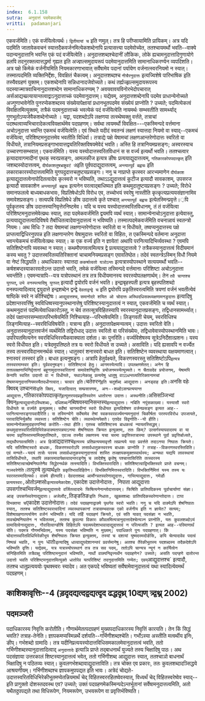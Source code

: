 ```yaml
---
index:  6.1.158
sutra:  अनुदात्तं पदमेकवर्जम्
vritti:  padamanjari
---
```


एकवर्जमिति। एकं वर्जयित्वेत्यर्थः। `द्वितीयायां च` इति णमुल्। तत्र हि परीप्सायामिति प्रायिकम्। अत्र यदि पदमिति जातावेकवचनं स्यात्तदैकवर्जनमित्येकशब्देनापि प्रत्यासत्त्या पदमेवोच्येत, ततश्चायमर्थो भवति--वाक्ये पदान्यनुदात्तानि भवन्ति एकं पदं वर्जयित्वेति। अनुदात्तशब्दश्चेदानीं लौकिकः, लोके ह्यचामनुदात्तादिगुणायोगे हलपि तदनुरक्तत्वात्तद्धर्मा गृह्यत इति अज्ज्ञल्समुदायरूपं पदमेवानुदात्तमिति सामानाधिकरण्येन व्यपदिशति। अत्र पक्षे किमेकं वर्जनीयमिति नियमकारणाभावात् सर्वेषामेव पदानां पर्यायेण वर्जनात्स्वरनियमो न स्यात्। तस्मात्पदमिति व्यक्तिनिर्द्देशः, विवक्षितं चैकत्वम्। अनुदात्तशब्दश्च `नीचैरनुदात्तः` इत्यज्विशेषे पारिभाषिक इति तस्यैवग्रहणं युक्तम्। एकशब्देनापि सन्निधानादजेवोच्यते। कथं तर्ह्यज्झल्समुदायरूपस्य पदस्याज्मात्रवाचिनानुदात्तशब्देन सामानाधिकरण्यम् ? अवयवावयविनोरभेदोपचारात् अर्सआद्यच्प्रत्यायान्तत्वाद्वाऽनुदात्ताच्कं पदमेवानुदात्तम्। यद्येवम्, अनुदात्तशब्देनापि पदमेव प्राधान्येनोच्यते अज्गुणाभावेनेति पुनरप्येकशब्दस्य संख्येयापेक्षायां प्रधानभूतपदमेव संख्येयं प्राप्नोति ? उच्यते; पदमित्येकत्वं विवक्षितमित्युक्तम्, तत्रैकं पदमनुदात्ताच्कं भवत्येकं पदं वर्जयित्वेति नायमर्थः सम्भवतीति सामर्थ्याद् गुणभूतोऽप्यजेवैकशब्देनोच्यते ।
	यद्वा, पदशब्दोऽपि लक्षणया तत्स्थेष्वक्तु वर्त्तते, तत्राचां पदश्थत्वाव्यभिचारादेकत्वविवक्षार्थमेव पदग्रहणम्। सर्वथा त्वयमर्थो विवक्षितः---एकस्मिन्पदे वर्त्तमाना अचोऽनुदात्ता भवन्ति एकमचं वर्जयित्वेति। एवं स्थिते यदीदं स्वतन्त्रं लक्षणं स्यात्तदा नियमो वा स्याद्--एकमचं वर्जयित्वा, परिशिष्टमनुदात्तमेव भवतीति विधिर्वा।
	तत्राद्ये पक्षे येषामचां लक्षणआन्तरेणोदात्तः स्वरितो वा विधीयते, तत्रानियमप्रसङ्गाभावात्तद्व्यतिरिक्तविषयमेवेदं भवति। अस्ति हि तत्रानियमप्रसङ्गः; अस्वरस्याच उच्चारणासम्भवात्। एकवर्जमिति। यस्य यस्योदात्तस्वरितविधानं स स वर्ज्य इत्यर्थो भवति। ततश्चत्वार इत्यादावागमादीनां पृथक् स्वरप्रसङ्गः, आमलकीज इत्यत्र ङीषः प्रत्ययाद्युदात्तत्वम्, `गतिकारकोपपदात्कृत्` इति जशब्दस्योदात्तत्वम्, `दीर्घकाशतुषभ्राष्ट्रवटं जे`इति पूर्वपदाद्युदात्तत्वम्, `अन्त्यात्पूर्वं बह्वचः` इति लकाराकारस्योदात्तत्वमिति युगपदुदात्तचतुष्टयप्रसङ्गः। ननु च नाप्राप्ते कृत्स्वर आरभ्यमाणेन `दीर्घकाश` इत्याद्युदात्तत्वेनापोदितत्वादेव कृत्स्वरो न भविष्यति, तथाऽऽद्युदात्तत्वं कुटीज इत्यादौ सावकाशम्, उपसरज इत्यादौ सावकाशेन `अन्त्यात्पूर्वं बह्वचः` इत्यनेन परत्वाद्बाधिष्यत इति कथमुदातुष्टयप्रसङ्गः ? उच्यते; विरोधे समानफलत्वे बाध्यबाधकभावः, विप्रतिषेधोऽपि विरोध एव, तच्चोभयं स्वरेषु नास्तीति कृत्कृत्यप्रत्ययसंज्ञानामिव समावेशप्रसङ्गः। सत्यपबि विप्रतिषेधे ङीष उदात्तत्वे कृते पश्चात् `अन्त्यात्पूर्वं बह्वचः` इत्येतस्मिन्प्रवृत्ते।़पि पूर्वकृतस्य ङीष उदात्तस्यानिवृत्तेरनिष्टमेव। यदि च यस्य यस्योदात्तस्वरितविधानम्, तं तं वर्जयित्वा परिशिष्टमनुदात्तमेवेत्य्रथः स्यात्, तदा पदमेकवर्जमिति द्वयमपि व्यर्थं स्यात्। सामान्येनाचोऽनुदात्ता इत्येवास्तु, प्रत्ययाद्युदात्तत्वादिविषये तैर्बाधितत्वादेवानुदात्तत्वं न भविष्यति। तस्मात्पदमेकवर्जमिति वचनान्नायं स्वतन्त्रो नियमः।
	अथ विधिः ? तदा येषामचां लक्षणान्तरेणोदात्तः स्वरितो वा न विधीयते, तष्वप्यनुदात्तस्य पक्षे प्राप्तत्वाद्विधिरनुपपन्न इति लक्षणान्तरेण येषामुदात्तः स्वरितो वा विहितः,  त एकस्मिन्पदे वर्तमाना अनुदात्ता भवन्त्येकमचं वर्जयित्वेत्य्रथः स्यात्। क एक वर्ज्य इति न ज्ञायेत! अथापि परनित्यादिभिर्व्यवस्था ? एवमपि सतिशिष्टेनापि व्यवस्था न स्यात्। कथमौपगवत्वमित्यत्र द्वे प्रत्ययाद्युदात्तत्वे ? तत्रैकस्यानुदात्तत्वं विदीयमानं कस्य भवतु ? उदात्तस्वरितव्यतिरिक्तानां चाचामनियमप्रसङ्ग एवावतिष्ठेत। तदेवं स्वतन्त्रेऽस्मिन् विधौ नियमे वा नेष्टं सिद्ध्यति।
	अथाधिकारः स्यात्तदा `ककर्षात्वतो घञोऽन्तः` इत्यत्रास्योपस्थाने सत्ययमर्थो भवति--कर्षशबप्दस्याकारवतोऽन्त उदात्तो भवति, तमेकं वर्जयित्वा तस्मिन्पदे वर्त्तमानाः परिशिष्टा अचोऽनुदात्ता भवन्तीति। एवमन्यत्रापि--यत्र यत्रोपस्थानं तत्र तत्र विधीयमानस्य स्वरस्योपलक्षणार्थम्। तेन `तवै चान्तश्च युगपत्`, `उभे वनस्पत्यादिषु युगपत्` इत्यादौ द्वयोरपि वर्जनं भवति। इन्द्राबृहस्पती इत्यत्र बृहस्पतिशब्दो वनस्पत्यादित्वाद् द्वयुदात्ते इन्द्रशब्देन द्वन्द्वे `देवताद्वन्द्वे च` इति द्वयोरपि प्रकृतिस्वरत्वमिति त्रयणां वर्जनं भवतीत्येवं षाष्ठिके स्वरे न कीश्चिद्दोषः।
	`आद्युदात्तश्च`, `समानोदरे शयित ओ चोदात्तः` `अस्थिदधिसक्थ्यक्षणामनङुदात्तः` इत्यादिषु प्रदेशान्तरवर्त्तिषु स्वविधिष्वस्यानुपस्थानात्तेषु परिशिष्टस्यानुदात्तत्वं न स्यात्, एकवर्जमिति च व्यर्थं स्यात्। कथमनुदात्तं पदमित्येवाधिकारोऽस्तु, न चेवं तत्तत्सूत्रविहितस्यापि स्वरस्यानुदात्तप्रसङ्गः, तद्विधानसामर्थ्यात्। तदेवं पक्षान्तरसम्भवात्परिभाषेयमिति निश्चित्याह--परिभाषेयमिति। लिङ्गवती चेयम्, स्वरविधिश्च लिङ्गमित्याह--स्वरविधिविषयेति।
	यत्रान्य इति। अनुदात्तापेक्षमन्यत्वम्। उदात्तः स्वरितो वेति। अनुदात्तस्यानुदात्तवर्जनं व्यर्थमिति तद्विरोधाद् उदात्तः स्वरितो वा परिसंख्येयः, तद्विधावेवास्योपस्थानमिति भावः। उपरियतमित्यनेन स्वरविधिभिरस्यैकवाक्याता दर्शता। कः पुनरिति। वर्ज्यविशेषस्य सूत्रेऽनिर्देशात्प्रशनः। यस्य स्वरो विधीयत इति। यत्रेदमुपतिष्ठते तत्र यः स्वरो विधीयते स उच्यते। असाविति। यदि ह्यसावपि न वर्ज्येत तस्य तत्स्वरविदानमनर्थकं स्यात्। धातुस्वरं शनास्वरो बाधत इति। सतिशिष्टेन व्यवस्थाया वक्षयमाणत्वात्। श्नास्वरं तस्स्वरं इति। बाधत इत्यनुषङ्गः। अत्रापि हेतुर्वक्ष्यते, विकरणस्वरस्तु सतिशिष्टोऽपि` इत्यत्र तस्स्वरमाम्स्वर इति। पूर्ववदनुषङ्ग। सतिशिष्टत्वं हेतुः।
	आगमस्येत्यादि। उपलक्षणमेतत्। अनेन हि तत्तल्लक्षणाभिनिर्वृत्तानां बहूनामुदात्तस्वरितानां समावेशनिवृत्तिः प्रयोजनमस्येत्युच्यते। न चैतावदेव प्रयोजनम्, येषामपि केनापि स्वरित उदात्तो वा न विधीयते, यथाऽनेकाक्षु प्रत्ययेषु धातुषु वाऽऽधन्तव्यतिरिक्तानामचां तेषामप्यनुदात्तनियमस्यैतदधीनत्वात्।
	चत्वार इति। `चतेरुरन्` इति चतुर्शब्द आद्युदात्तः। अनड्वाह इति। `अनसि वहेः क्विवब् उश्चानसः` इति क्विप्, यजादित्वात् सम्प्रसारणम्, अनः--शब्दोऽसन्प्रत्ययान्त आद्युदात्तः, `गतिकारकोपपदात्कृत्` इत्युत्तरपदप्रकृतिस्वरेण धातोरन्त उदात्तः। अस्थनीति। `असिसञ्जिभ्यां क्यिन्` इत्याद्युदात्तोऽस्थिशब्दः, दधिशब्दः `नब्विषयस्यानिसन्तस्य` इत्याद्युदात्तः। नबिति नपुंसकाख्या। यस्यासौ स्वरो विधीयते स वर्ज्यते इत्युक्तम्। सर्वेषां चागमादीनां स्वरो विधीयत इत्यविशेषण वर्जनप्रसङ्ग इत्यत आह--परनित्यान्तरङ्गापवादैरिति। स तस्मिन्योगे सर्वेषामेव तेषां स्वकस्वरवर्ज्यमन्यमनुदात्तं चिकीर्षता परस्परविरोध उपजायते, परत्वादिभिर्युक्तैव व्यवस्ता। सतिशिष्टेन चेति। व्यवस्थेत्यपेक्षते। एतदेव विवृणोति--यो हीति। सामान्येनोक्तमुदाहरणनिष्ठं करोति--तथा हीति। एतच्च सतिशिष्टस्य बाधकत्वं न्यायतस्सिद्धम्। कथमुदात्तस्वरितविदिभिरेकवाक्यतापन्नयाऽनया शेषनिघातः क्रियत इत्युक्तम्, ततः किम्? उत्सर्गस्यापवादस्य वा या चरमा प्रवृत्तिस्तस्यामिदमुपतिष्ठते, एवञ्च तस्यैव लक्षणस्य यचा चरमा प्रवृत्तिस्तत्रास्या उपस्थाने पूर्वा प्रवृत्तिर्बाध्यते, तद्यथौपगवत्वमिति। अत्र हि `आद्यदात्तश्च` इत्यस्य प्रतिप्रत्ययमावृत्तौ त्वप्रत्यये यदा प्रवर्त्तते तदाऽनया निघातः क्रियते। यदि सतिशिष्टस्वरो बाधकः, विकरणस्वरोऽपि लसार्वधातुकस्वरस्य बाधकः प्राप्नोति ? तत्राह--विकरणस्वरस्तिविति। एवं मन्यते--यदयं तासेः परस्य लसार्वधातुकस्यानुदात्तत्वं शास्ति तज्ज्ञापकमुक्तस्वार्थस्य; अन्यथा यद्यपि लावस्थायां तासिविधीयते, तथापि लकारमावापेक्षत्वादन्तरङ्गेषु च लादेशेषु कृतेषु पश्चात्तासिरिति तत्स्वरस्य सतिशिष्टत्वाच्छेषनिघातेनैव सिद्धेरनर्थकं तत्स्यादिति।
	विभक्तिस्वरादिति। सतिशिष्टत्वाद्विभक्तिस्वरे प्राप्ते वचनम्। नञ्स्वरेणेति। `तत्पुरुषे तुल्यार्थ` इति प्रकृतिभावविहितेन।
	विभक्तिनिमित्तस्वरादिति। विभक्तिर्निमित्तं यस्य तस्य यः स्वरस्तस्मादित्यर्थः। वाक्ये हीत्यादि। देवदत्तशब्द आर्मोन्त्रतस्वरेणाद्युदात्तः, गाभित्याद्युदात्तः, गमेर्डोः प्रत्ययस्वरः, `ओतोऽम्शसोः` इत्यात्वमेकादेशः, `एकादेश उदात्तेनोदात्तः`, `निपाता आद्युदात्ताः` `उपसर्गाश्चाभिवर्जम्` इत्याद्युदात्तत्वे वर्जितत्वादभेः फिषित्यनेनान्तोदात्तत्वम्। फिषिति प्रातिपदिकस्य पूर्वाचार्याणां संज्ञा। आङ् उपसर्गस्वरेणाद्युदात्तः। अजेर्लोट्, `तिङ्ङतिङः` इति निधातः, खुक्लशब्दः प्रातिपदिकस्वरेणान्तोदात्तः। टापा विभक्तया च `एकादेश उदात्तेनोदात्तः`। तदेवं पदग्रहणाद्वाक्ये पृथगेव स्वरो भवति।
	ननु च यदि वाक्येऽपि शेषनिघातः स्यात्, ततश्च सतिशिष्टस्वरत्वादिनां व्यवस्थापकानां तत्रासम्भवात्क एको वर्जनीय इति न ज्ञायेत? सत्यम्; विशेषाग्रहणात्पर्यायेण वर्जनं भविष्यति। यदि तर्हि पदग्रहणं क्रियते, एवं सति यावत् पदसंज्ञा न भवति, तावच्छेषनिघातेन न भवितव्यम्, ततश्च कुवल्या विकारः कौवलमित्यत्रानुदात्तादेश्चेत्यञ्न प्राप्नोति, यतः कुवलशब्दोऽयं ग्रामादित्वेनाद्युदात्तः, गौरादित्वान्ङीषि विहितेऽपि पदव्यपदेशाभावादाद्युदात्तत्वं न परित्यजति ? इत्यत आह--परिमाणार्थं चेति। पदमत्र गौणमभिप्रेतम्, यस्य पदसंज्ञा भविष्यति न मुख्यम्; पदाधिकारे पुनः पदग्रहणात्। किं चोदात्तस्वरितविधिभिरेकीभूय शेषनिघातः क्रियत इत्युक्तम्, तस्यां च दशायां युष्मदस्मदोर्ङसि, ङयि चेत्यादावेव पदत्वं निष्पन्नं भवति, न पुनः `धातोः` इत्यादिषु धात्वाद्युपदेशानन्तरं प्रवर्त्तमानेषु। अतश्च तैरेकीभूतस्य पदशब्दस्य तदैकदेशेऽपि भविष्यति वृत्तिः। यद्येवम्, यत्र यत्रास्योपस्थानं तत्र तत्र सव पदम्, ततोऽपि चान्यत्र न्यूनं न कार्यित्वेन संनिहितमिति तत्रैवाक्षु परिशिष्टमनुदात्तं भविष्यति, नार्थो वाक्यनिवृत्त्यर्थेन पदग्रहणेन? उच्यते; असति पदग्हणे दातोरन्त उदात्तो भवति परिशिष्टमनुदात्तमित्युक्ते धातोरेव यत्परिशिष्टं तदनुदात्तमिति गम्येत; एवम् `आद्युदात्तश्च` इत्यादौ, ततश्च धातुप्रत्यययोः पृथक्स्वरः स्यादेव। अत एकपदे भविष्यतां सर्वेषामेवानुदात्तत्वं यथा स्यादित्येवमर्थं पदग्रहणम्।

काशिकावृत्तिः--4 (ड़दृदद्यत्दद्वद्यत्दृद ढद्धदृथ्र् 10द्यण् त्र्द्वथ्न्र् 2002)
--------
पदमञ्जरी
--------

पदाधिकारस्य निवृत्ति करोतीति। गौणार्थमेतत्पदग्रहणं मुख्यपदाधिकारस्य निवृत्तिं कारयति। तेन किं सिद्धं भवति? तत्राह-तेनेति। ज्ञापकमप्यस्मिन्नर्थे दर्शयति--गर्भिणीशब्दश्चेति। गर्भोऽस्या अस्तीति मत्वर्थीय इनिः, ङीप्। गर्भशब्दो ग्रामादिः। तत्र यदीनिप्रत्ययस्योदात्तविधिसमकालमेवानुदात्तत्वं भवति, ततो गर्भिणीशब्दस्यानुदात्तादित्वाद् `अनुदात्तादेः` इत्याञि प्राप्ते तद्बाधनार्थं युज्यते तस्य भिक्षादिषु पाठः। अथ पदसंज्ञाया उत्तरकालं शिष्टस्यानुदात्तत्वं भवेत्, ततो गर्भिणीशब्द आद्युदात्तः स्यात्, ततश्चाञो बाधनार्थं भिक्षादिषु न पठितव्यः स्यात्।
	कुवलगर्भशब्दावाद्युदात्ताविति। तत्र चोक्त एव प्रकारः, ततः कुवलशब्दादञ्सिद्धये आश्रयणीयम्। गर्भिणीशब्दश्च ज्ञापकमुपपद्यत इति भावः। अत्रेदं चोद्यते-उदात्तस्वरितविधिभिरेकीभूतमप्येतन्नियमार्थं चेद् विहितस्वररहितष्वेवस्यात्, विध्यर्थं चेद् विहितस्वरेष्वेव स्याद्--इति प्रागुक्तो दोशस्तदवस्थ एव? उच्यते; उक्तं पदग्रहणमेकस्मिन्पदेऽन्तर्भूतानां सर्वेषामनुदात्तत्वमिति, अतो यथैतदुपपद्यते तथा विधिरूपेण, नियमरूपेण, उभयरूपेण वा प्रवृत्तिर्भविष्यति।


